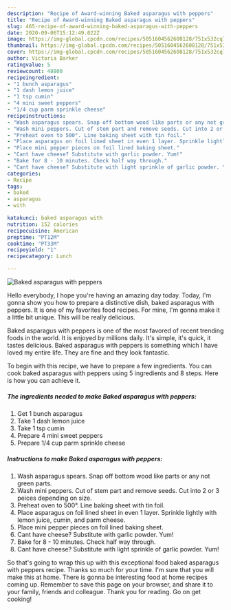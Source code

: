```yaml
---
description: "Recipe of Award-winning Baked asparagus with peppers"
title: "Recipe of Award-winning Baked asparagus with peppers"
slug: 465-recipe-of-award-winning-baked-asparagus-with-peppers
date: 2020-09-06T15:12:49.022Z
image: https://img-global.cpcdn.com/recipes/5051604562608128/751x532cq70/baked-asparagus-with-peppers-recipe-main-photo.jpg
thumbnail: https://img-global.cpcdn.com/recipes/5051604562608128/751x532cq70/baked-asparagus-with-peppers-recipe-main-photo.jpg
cover: https://img-global.cpcdn.com/recipes/5051604562608128/751x532cq70/baked-asparagus-with-peppers-recipe-main-photo.jpg
author: Victoria Barker
ratingvalue: 5
reviewcount: 48800
recipeingredient:
- "1 bunch asparagus"
- "1 dash lemon juice"
- "1 tsp cumin"
- "4 mini sweet peppers"
- "1/4 cup parm sprinkle cheese"
recipeinstructions:
- "Wash asparagus spears. Snap off bottom wood like parts or any not green parts."
- "Wash mini peppers. Cut of stem part and remove seeds. Cut into 2 or 3 peices depending on size."
- "Preheat oven to 500°. Line baking sheet with tin foil."
- "Place asparagus on foil lined sheet in even 1 layer. Sprinkle lightly with lemon juice, cumin, and parm cheese."
- "Place mini pepper pieces on foil lined baking sheet."
- "Cant have cheese? Substitute with garlic powder. Yum!"
- "Bake for 8 - 10 minutes. Check half way through."
- "Cant have cheese? Substitute with light sprinkle of garlic powder. Yum!"
categories:
- Recipe
tags:
- baked
- asparagus
- with

katakunci: baked asparagus with 
nutrition: 152 calories
recipecuisine: American
preptime: "PT12M"
cooktime: "PT33M"
recipeyield: "1"
recipecategory: Lunch

---
```



![Baked asparagus with peppers](https://img-global.cpcdn.com/recipes/5051604562608128/751x532cq70/baked-asparagus-with-peppers-recipe-main-photo.jpg)

Hello everybody, I hope you're having an amazing day today. Today, I'm gonna show you how to prepare a distinctive dish, baked asparagus with peppers. It is one of my favorites food recipes. For mine, I'm gonna make it a little bit unique. This will be really delicious.

Baked asparagus with peppers is one of the most favored of recent trending foods in the world. It is enjoyed by millions daily. It's simple, it's quick, it tastes delicious. Baked asparagus with peppers is something which I have loved my entire life. They are fine and they look fantastic.




To begin with this recipe, we have to prepare a few ingredients. You can cook baked asparagus with peppers using 5 ingredients and 8 steps. Here is how you can achieve it.

<!--inarticleads1-->

##### The ingredients needed to make Baked asparagus with peppers:

1. Get 1 bunch asparagus
1. Take 1 dash lemon juice
1. Take 1 tsp cumin
1. Prepare 4 mini sweet peppers
1. Prepare 1/4 cup parm sprinkle cheese




<!--inarticleads2-->

##### Instructions to make Baked asparagus with peppers:

1. Wash asparagus spears. Snap off bottom wood like parts or any not green parts.
1. Wash mini peppers. Cut of stem part and remove seeds. Cut into 2 or 3 peices depending on size.
1. Preheat oven to 500°. Line baking sheet with tin foil.
1. Place asparagus on foil lined sheet in even 1 layer. Sprinkle lightly with lemon juice, cumin, and parm cheese.
1. Place mini pepper pieces on foil lined baking sheet.
1. Cant have cheese? Substitute with garlic powder. Yum!
1. Bake for 8 - 10 minutes. Check half way through.
1. Cant have cheese? Substitute with light sprinkle of garlic powder. Yum!




So that's going to wrap this up with this exceptional food baked asparagus with peppers recipe. Thanks so much for your time. I'm sure that you will make this at home. There is gonna be interesting food at home recipes coming up. Remember to save this page on your browser, and share it to your family, friends and colleague. Thank you for reading. Go on get cooking!
